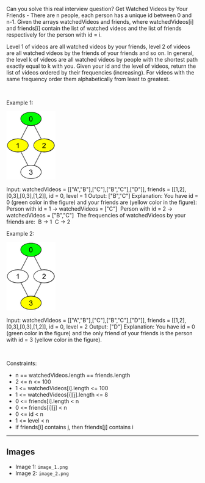 Can you solve this real interview question? Get Watched Videos by Your Friends - There are n people, each person has a unique id between 0 and n-1. Given the arrays watchedVideos and friends, where watchedVideos[i] and friends[i] contain the list of watched videos and the list of friends respectively for the person with id = i.

Level 1 of videos are all watched videos by your friends, level 2 of videos are all watched videos by the friends of your friends and so on. In general, the level k of videos are all watched videos by people with the shortest path exactly equal to k with you. Given your id and the level of videos, return the list of videos ordered by their frequencies (increasing). For videos with the same frequency order them alphabetically from least to greatest. 

 

Example 1:

![Example 1](./image_1.png)


Input: watchedVideos = [["A","B"],["C"],["B","C"],["D"]], friends = [[1,2],[0,3],[0,3],[1,2]], id = 0, level = 1
Output: ["B","C"] 
Explanation: 
You have id = 0 (green color in the figure) and your friends are (yellow color in the figure):
Person with id = 1 -> watchedVideos = ["C"] 
Person with id = 2 -> watchedVideos = ["B","C"] 
The frequencies of watchedVideos by your friends are: 
B -> 1 
C -> 2


Example 2:

![Example 2](./image_2.png)


Input: watchedVideos = [["A","B"],["C"],["B","C"],["D"]], friends = [[1,2],[0,3],[0,3],[1,2]], id = 0, level = 2
Output: ["D"]
Explanation: 
You have id = 0 (green color in the figure) and the only friend of your friends is the person with id = 3 (yellow color in the figure).


 

Constraints:

 * n == watchedVideos.length == friends.length
 * 2 <= n <= 100
 * 1 <= watchedVideos[i].length <= 100
 * 1 <= watchedVideos[i][j].length <= 8
 * 0 <= friends[i].length < n
 * 0 <= friends[i][j] < n
 * 0 <= id < n
 * 1 <= level < n
 * if friends[i] contains j, then friends[j] contains i

---

## Images

- Image 1: `image_1.png`
- Image 2: `image_2.png`
